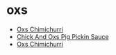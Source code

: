 # oxs

 * [Oxs Chimichurri](../../index/o/oxs-chimichurri.json)
 * [Chick And Oxs Pig Pickin Sauce](../../index/c/chick-and-oxs-pig-pickin-sauce.json)
 * [Oxs Chimichurri](../../index/o/oxs-chimichurri.json)
